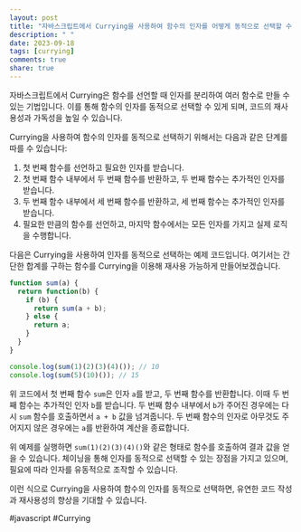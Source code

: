 ```yaml
---
layout: post
title: "자바스크립트에서 Currying을 사용하여 함수의 인자를 어떻게 동적으로 선택할 수 있나요?"
description: " "
date: 2023-09-18
tags: [currying]
comments: true
share: true
---
```


자바스크립트에서 Currying은 함수를 선언할 때 인자를 분리하여 여러 함수로 만들 수 있는 기법입니다. 이를 통해 함수의 인자를 동적으로 선택할 수 있게 되며, 코드의 재사용성과 가독성을 높일 수 있습니다.

Currying을 사용하여 함수의 인자를 동적으로 선택하기 위해서는 다음과 같은 단계를 따를 수 있습니다:

1. 첫 번째 함수를 선언하고 필요한 인자를 받습니다.
2. 첫 번째 함수 내부에서 두 번째 함수를 반환하고, 두 번째 함수는 추가적인 인자를 받습니다.
3. 두 번째 함수 내부에서 세 번째 함수를 반환하고, 세 번째 함수는 추가적인 인자를 받습니다.
4. 필요한 만큼의 함수를 선언하고, 마지막 함수에서는 모든 인자를 가지고 실제 로직을 수행합니다.

다음은 Currying을 사용하여 인자를 동적으로 선택하는 예제 코드입니다. 여기서는 간단한 합계를 구하는 함수를 Currying을 이용해 재사용 가능하게 만들어보겠습니다.

```javascript
function sum(a) {
  return function(b) {
    if (b) {
      return sum(a + b);
    } else {
      return a;
    }
  }
}

console.log(sum(1)(2)(3)(4)()); // 10
console.log(sum(5)(10)()); // 15
```

위 코드에서 첫 번째 함수 `sum`은 인자 `a`를 받고, 두 번째 함수를 반환합니다. 이때 두 번째 함수는 추가적인 인자 `b`를 받습니다. 두 번째 함수 내부에서 `b`가 주어진 경우에는 다시 `sum` 함수를 호출하면서 `a + b` 값을 넘겨줍니다. 두 번째 함수의 인자로 아무것도 주어지지 않은 경우에는 `a`를 반환하여 계산을 종료합니다.

위 예제를 실행하면 `sum(1)(2)(3)(4)()`와 같은 형태로 함수를 호출하여 결과 값을 얻을 수 있습니다. 체이닝을 통해 인자를 동적으로 선택할 수 있는 장점을 가지고 있으며, 필요에 따라 인자를 유동적으로 조작할 수 있습니다.

이런 식으로 Currying을 사용하여 함수의 인자를 동적으로 선택하면, 유연한 코드 작성과 재사용성의 향상을 기대할 수 있습니다.

#javascript #Currying
